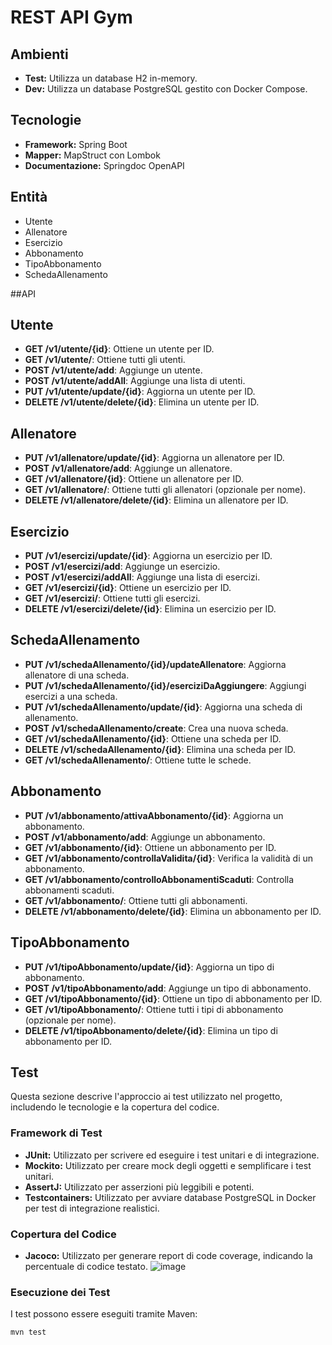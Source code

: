 # REST API Gym

## Ambienti

*   **Test:** Utilizza un database H2 in-memory.
*   **Dev:** Utilizza un database PostgreSQL gestito con Docker Compose.

## Tecnologie

*   **Framework:** Spring Boot
*   **Mapper:** MapStruct con Lombok
*   **Documentazione:** Springdoc OpenAPI

## Entità

*   Utente
*   Allenatore
*   Esercizio
*   Abbonamento
*   TipoAbbonamento
*   SchedaAllenamento

##API

## Utente
- **GET /v1/utente/{id}**: Ottiene un utente per ID.
- **GET /v1/utente/**: Ottiene tutti gli utenti.
- **POST /v1/utente/add**: Aggiunge un utente.
- **POST /v1/utente/addAll**: Aggiunge una lista di utenti.
- **PUT /v1/utente/update/{id}**: Aggiorna un utente per ID.
- **DELETE /v1/utente/delete/{id}**: Elimina un utente per ID.

## Allenatore
- **PUT /v1/allenatore/update/{id}**: Aggiorna un allenatore per ID.
- **POST /v1/allenatore/add**: Aggiunge un allenatore.
- **GET /v1/allenatore/{id}**: Ottiene un allenatore per ID.
- **GET /v1/allenatore/**: Ottiene tutti gli allenatori (opzionale per nome).
- **DELETE /v1/allenatore/delete/{id}**: Elimina un allenatore per ID.

## Esercizio
- **PUT /v1/esercizi/update/{id}**: Aggiorna un esercizio per ID.
- **POST /v1/esercizi/add**: Aggiunge un esercizio.
- **POST /v1/esercizi/addAll**: Aggiunge una lista di esercizi.
- **GET /v1/esercizi/{id}**: Ottiene un esercizio per ID.
- **GET /v1/esercizi/**: Ottiene tutti gli esercizi.
- **DELETE /v1/esercizi/delete/{id}**: Elimina un esercizio per ID.

## SchedaAllenamento
- **PUT /v1/schedaAllenamento/{id}/updateAllenatore**: Aggiorna allenatore di una scheda.
- **PUT /v1/schedaAllenamento/{id}/eserciziDaAggiungere**: Aggiungi esercizi a una scheda.
- **PUT /v1/schedaAllenamento/update/{id}**: Aggiorna una scheda di allenamento.
- **POST /v1/schedaAllenamento/create**: Crea una nuova scheda.
- **GET /v1/schedaAllenamento/{id}**: Ottiene una scheda per ID.
- **DELETE /v1/schedaAllenamento/{id}**: Elimina una scheda per ID.
- **GET /v1/schedaAllenamento/**: Ottiene tutte le schede.

## Abbonamento
- **PUT /v1/abbonamento/attivaAbbonamento/{id}**: Aggiorna un abbonamento.
- **POST /v1/abbonamento/add**: Aggiunge un abbonamento.
- **GET /v1/abbonamento/{id}**: Ottiene un abbonamento per ID.
- **GET /v1/abbonamento/controllaValidita/{id}**: Verifica la validità di un abbonamento.
- **GET /v1/abbonamento/controlloAbbonamentiScaduti**: Controlla abbonamenti scaduti.
- **GET /v1/abbonamento/**: Ottiene tutti gli abbonamenti.
- **DELETE /v1/abbonamento/delete/{id}**: Elimina un abbonamento per ID.

## TipoAbbonamento
- **PUT /v1/tipoAbbonamento/update/{id}**: Aggiorna un tipo di abbonamento.
- **POST /v1/tipoAbbonamento/add**: Aggiunge un tipo di abbonamento.
- **GET /v1/tipoAbbonamento/{id}**: Ottiene un tipo di abbonamento per ID.
- **GET /v1/tipoAbbonamento/**: Ottiene tutti i tipi di abbonamento (opzionale per nome).
- **DELETE /v1/tipoAbbonamento/delete/{id}**: Elimina un tipo di abbonamento per ID.

          
## Test

Questa sezione descrive l'approccio ai test utilizzato nel progetto, includendo le tecnologie e la copertura del codice.

### Framework di Test

*   **JUnit:** Utilizzato per scrivere ed eseguire i test unitari e di integrazione.
*   **Mockito:** Utilizzato per creare mock degli oggetti e semplificare i test unitari.
*   **AssertJ:** Utilizzato per asserzioni più leggibili e potenti.
*   **Testcontainers:** Utilizzato per avviare database PostgreSQL in Docker per test di integrazione realistici. 
### Copertura del Codice

*   **Jacoco:** Utilizzato per generare report di code coverage, indicando la percentuale di codice testato.
![image](https://github.com/user-attachments/assets/2f76e9be-7b0b-4076-aa90-d5e4ae3a1ad0)


### Esecuzione dei Test

I test possono essere eseguiti tramite Maven:

```bash
mvn test
